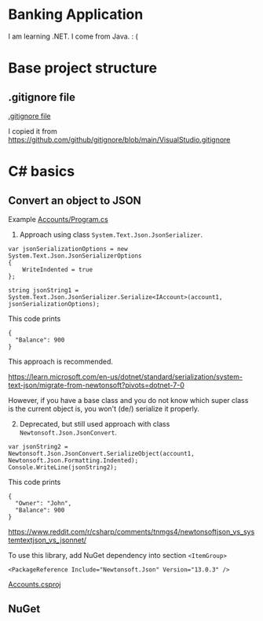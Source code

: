 # Banking Application

I am learning .NET. I come from Java. : (

# Base project structure
## .gitignore file
[.gitignore file](https://github.com/yan-khonski-it/BankingApplication/blob/master/.gitignore)

I copied it from 
https://github.com/github/gitignore/blob/main/VisualStudio.gitignore

# C# basics
## Convert an object to JSON
Example [Accounts/Program.cs](https://github.com/yan-khonski-it/BankingApplication/blob/master/Accounts/Program.cs)

1) Approach using class `System.Text.Json.JsonSerializer`.

```
var jsonSerializationOptions = new System.Text.Json.JsonSerializerOptions
{
    WriteIndented = true
};

string jsonString1 = System.Text.Json.JsonSerializer.Serialize<IAccount>(account1, jsonSerializationOptions);
```

This code prints
```
{
  "Balance": 900
}
```

This approach is recommended.

https://learn.microsoft.com/en-us/dotnet/standard/serialization/system-text-json/migrate-from-newtonsoft?pivots=dotnet-7-0

However, if you have a base class and you do not know which super class is the current object is, you won't (de/) serialize it properly.

2) Deprecated, but still used approach with class `Newtonsoft.Json.JsonConvert`.

```
var jsonString2 = Newtonsoft.Json.JsonConvert.SerializeObject(account1, Newtonsoft.Json.Formatting.Indented);
Console.WriteLine(jsonString2);
```

This code prints
```
{
  "Owner": "John",
  "Balance": 900
}
```

https://www.reddit.com/r/csharp/comments/tnmgs4/newtonsoftjson_vs_systemtextjson_vs_jsonnet/

To use this library, add NuGet dependency into section `<ItemGroup>`
```
<PackageReference Include="Newtonsoft.Json" Version="13.0.3" />
```

[Accounts.csproj](https://github.com/yan-khonski-it/BankingApplication/blob/master/Accounts/Accounts.csproj)

## NuGet
